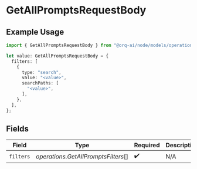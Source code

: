 # GetAllPromptsRequestBody

## Example Usage

```typescript
import { GetAllPromptsRequestBody } from "@orq-ai/node/models/operations";

let value: GetAllPromptsRequestBody = {
  filters: [
    {
      type: "search",
      value: "<value>",
      searchPaths: [
        "<value>",
      ],
    },
  ],
};
```

## Fields

| Field                               | Type                                | Required                            | Description                         |
| ----------------------------------- | ----------------------------------- | ----------------------------------- | ----------------------------------- |
| `filters`                           | *operations.GetAllPromptsFilters*[] | :heavy_check_mark:                  | N/A                                 |